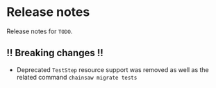 # Release notes

Release notes for `TODO`.

<!--
## 💫 New features 💫

## ✨ UI changes ✨

## ⭐ Examples ⭐

## ⛵ Tutorials ⛵

## 🔧 Fixes 🔧

## 📚 Docs 📚

## 🎸 Misc 🎸
-->

## ‼️ Breaking changes ‼️

- Deprecated `TestStep` resource support was removed as well as the related command `chainsaw migrate tests`
